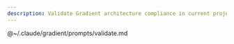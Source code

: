 ```yaml
---
description: Validate Gradient architecture compliance in current project.
---
```


@~/.claude/gradient/prompts/validate.md
